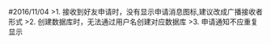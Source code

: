#2016/11/04
     >1. 接收到好友申请时，没有显示申请消息图标,建议改成广播接收者形式
     >2. 创建数据库时，无法通过用户名创建对应数据库
     >3. 申请通知不应重复显示